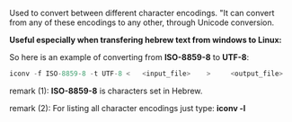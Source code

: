 <!--ts-->
<!--te-->

Used to convert between different character encodings. "It can convert from any of these encodings to any other, through Unicode conversion.

**Useful especially when transfering hebrew text from windows to Linux:**


So here is an example of converting from **ISO-8859-8** to **UTF-8**:

```python
iconv -f ISO-8859-8 -t UTF-8 <   <input_file>    >     <output_file>
```

remark (1): **ISO-8859-8** is characters set in Hebrew.

remark (2): For listing all character encodings just type: **iconv -l**
